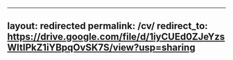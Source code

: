 
---
layout: redirected
permalink: /cv/
redirect_to: https://drive.google.com/file/d/1iyCUEd0ZJeYzsWItIPkZ1iYBpqOvSK7S/view?usp=sharing
---
